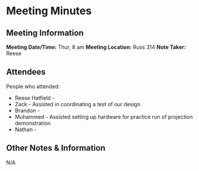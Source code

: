 # Meeting Minutes
## Meeting Information
**Meeting Date/Time:** Thur, 8 am
**Meeting Location:** Russ 314
**Note Taker:** Reese

## Attendees
People who attended:
- Reese Hatfield - 
- Zack - Assisted in coordinating a test of our design
- Brandon - 
- Muhammed - Assisted setting up hardware for practice run of projection demonstration
- Nathan -

## Other Notes & Information
N/A

